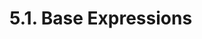 <!-- This file is generated automatically by infrastructure scripts (crates/codegen/spec/src/lib.rs). Please don't edit by hand. -->

# 5.1. Base Expressions

```{ .ebnf #Expression }

```

<pre ebnf-snippet="Expression" style="display: none;"><a href="#Expression"><span class="k">Expression</span></a><span class="o"> = </span><span class="cm">(* variant: *)</span><span class="o"> </span><a href="#AssignmentExpression"><span class="k">AssignmentExpression</span></a><br /><span class="o">           | </span><span class="cm">(* variant: *)</span><span class="o"> </span><a href="#ConditionalExpression"><span class="k">ConditionalExpression</span></a><br /><span class="o">           | </span><span class="cm">(* variant: *)</span><span class="o"> </span><a href="#OrExpression"><span class="k">OrExpression</span></a><br /><span class="o">           | </span><span class="cm">(* variant: *)</span><span class="o"> </span><a href="#AndExpression"><span class="k">AndExpression</span></a><br /><span class="o">           | </span><span class="cm">(* variant: *)</span><span class="o"> </span><a href="#EqualityExpression"><span class="k">EqualityExpression</span></a><br /><span class="o">           | </span><span class="cm">(* variant: *)</span><span class="o"> </span><a href="#InequalityExpression"><span class="k">InequalityExpression</span></a><br /><span class="o">           | </span><span class="cm">(* variant: *)</span><span class="o"> </span><a href="#BitwiseOrExpression"><span class="k">BitwiseOrExpression</span></a><br /><span class="o">           | </span><span class="cm">(* variant: *)</span><span class="o"> </span><a href="#BitwiseXorExpression"><span class="k">BitwiseXorExpression</span></a><br /><span class="o">           | </span><span class="cm">(* variant: *)</span><span class="o"> </span><a href="#BitwiseAndExpression"><span class="k">BitwiseAndExpression</span></a><br /><span class="o">           | </span><span class="cm">(* variant: *)</span><span class="o"> </span><a href="#ShiftExpression"><span class="k">ShiftExpression</span></a><br /><span class="o">           | </span><span class="cm">(* variant: *)</span><span class="o"> </span><a href="#AdditiveExpression"><span class="k">AdditiveExpression</span></a><br /><span class="o">           | </span><span class="cm">(* variant: *)</span><span class="o"> </span><a href="#MultiplicativeExpression"><span class="k">MultiplicativeExpression</span></a><br /><span class="o">           | </span><span class="cm">(* variant: *)</span><span class="o"> </span><a href="#ExponentiationExpression"><span class="k">ExponentiationExpression</span></a><br /><span class="o">           | </span><span class="cm">(* variant: *)</span><span class="o"> </span><a href="#PostfixExpression"><span class="k">PostfixExpression</span></a><br /><span class="o">           | </span><span class="cm">(* variant: *)</span><span class="o"> </span><a href="#PrefixExpression"><span class="k">PrefixExpression</span></a><br /><span class="o">           | </span><span class="cm">(* variant: *)</span><span class="o"> </span><a href="#FunctionCallExpression"><span class="k">FunctionCallExpression</span></a><br /><span class="o">           | </span><span class="cm">(* variant: *)</span><span class="o"> </span><a href="#CallOptionsExpression"><span class="k">CallOptionsExpression</span></a><br /><span class="o">           | </span><span class="cm">(* variant: *)</span><span class="o"> </span><a href="#MemberAccessExpression"><span class="k">MemberAccessExpression</span></a><br /><span class="o">           | </span><span class="cm">(* variant: *)</span><span class="o"> </span><a href="#IndexAccessExpression"><span class="k">IndexAccessExpression</span></a><br /><span class="o">           | </span><span class="cm">(* variant: *)</span><span class="o"> </span><a href="../03-primary-expressions#NewExpression"><span class="k">NewExpression</span></a><br /><span class="o">           | </span><span class="cm">(* variant: *)</span><span class="o"> </span><a href="../03-primary-expressions#TupleExpression"><span class="k">TupleExpression</span></a><br /><span class="o">           | </span><span class="cm">(* variant: *)</span><span class="o"> </span><a href="../03-primary-expressions#TypeExpression"><span class="k">TypeExpression</span></a><span class="o"> </span><span class="cm">(* Introduced in 0.5.3 *)</span><br /><span class="o">           | </span><span class="cm">(* variant: *)</span><span class="o"> </span><a href="../03-primary-expressions#ArrayExpression"><span class="k">ArrayExpression</span></a><br /><span class="o">           | </span><span class="cm">(* variant: *)</span><span class="o"> </span><a href="../04-numbers#HexNumberExpression"><span class="k">HexNumberExpression</span></a><br /><span class="o">           | </span><span class="cm">(* variant: *)</span><span class="o"> </span><a href="../04-numbers#DecimalNumberExpression"><span class="k">DecimalNumberExpression</span></a><br /><span class="o">           | </span><span class="cm">(* variant: *)</span><span class="o"> </span><a href="../05-strings#StringExpression"><span class="k">StringExpression</span></a><br /><span class="o">           | </span><span class="cm">(* variant: *)</span><span class="o"> </span><a href="../../03-types/02-elementary-types#ElementaryType"><span class="k">ElementaryType</span></a><br /><span class="o">           | </span><span class="cm">(* variant: *)</span><span class="o"> </span><a href="../../01-file-structure/06-keywords#PayableKeyword"><span class="k">PAYABLE_KEYWORD</span></a><span class="o"> </span><span class="cm">(* Introduced in 0.6.0 *)</span><br /><span class="o">           | </span><span class="cm">(* variant: *)</span><span class="o"> </span><a href="../../01-file-structure/06-keywords#ThisKeyword"><span class="k">THIS_KEYWORD</span></a><br /><span class="o">           | </span><span class="cm">(* variant: *)</span><span class="o"> </span><a href="../../01-file-structure/06-keywords#SuperKeyword"><span class="k">SUPER_KEYWORD</span></a><br /><span class="o">           | </span><span class="cm">(* variant: *)</span><span class="o"> </span><a href="../../01-file-structure/06-keywords#TrueKeyword"><span class="k">TRUE_KEYWORD</span></a><br /><span class="o">           | </span><span class="cm">(* variant: *)</span><span class="o"> </span><a href="../../01-file-structure/06-keywords#FalseKeyword"><span class="k">FALSE_KEYWORD</span></a><br /><span class="o">           | </span><span class="cm">(* variant: *)</span><span class="o"> </span><a href="../06-identifiers#Identifier"><span class="k">IDENTIFIER</span></a><span class="o">;</span></pre>

```{ .ebnf #AssignmentExpression }

```

<pre ebnf-snippet="AssignmentExpression" style="display: none;"><span class="cm">(* Left-associative binary operator *)</span><br /><a href="#AssignmentExpression"><span class="k">AssignmentExpression</span></a><span class="o"> = </span><span class="cm">(* left_operand: *)</span><span class="o"> </span><a href="#Expression"><span class="k">Expression</span></a><br /><span class="o">                       </span><span class="cm">(* operator: *)</span><span class="o"> </span><a href="../../01-file-structure/07-punctuation#Equal"><span class="k">EQUAL</span></a><br /><span class="o">                       </span><span class="cm">(* right_operand: *)</span><span class="o"> </span><a href="#Expression"><span class="k">Expression</span></a><span class="o">;</span><br /><br /><span class="cm">(* Left-associative binary operator *)</span><br /><a href="#AssignmentExpression"><span class="k">AssignmentExpression</span></a><span class="o"> = </span><span class="cm">(* left_operand: *)</span><span class="o"> </span><a href="#Expression"><span class="k">Expression</span></a><br /><span class="o">                       </span><span class="cm">(* operator: *)</span><span class="o"> </span><a href="../../01-file-structure/07-punctuation#BarEqual"><span class="k">BAR_EQUAL</span></a><br /><span class="o">                       </span><span class="cm">(* right_operand: *)</span><span class="o"> </span><a href="#Expression"><span class="k">Expression</span></a><span class="o">;</span><br /><br /><span class="cm">(* Left-associative binary operator *)</span><br /><a href="#AssignmentExpression"><span class="k">AssignmentExpression</span></a><span class="o"> = </span><span class="cm">(* left_operand: *)</span><span class="o"> </span><a href="#Expression"><span class="k">Expression</span></a><br /><span class="o">                       </span><span class="cm">(* operator: *)</span><span class="o"> </span><a href="../../01-file-structure/07-punctuation#PlusEqual"><span class="k">PLUS_EQUAL</span></a><br /><span class="o">                       </span><span class="cm">(* right_operand: *)</span><span class="o"> </span><a href="#Expression"><span class="k">Expression</span></a><span class="o">;</span><br /><br /><span class="cm">(* Left-associative binary operator *)</span><br /><a href="#AssignmentExpression"><span class="k">AssignmentExpression</span></a><span class="o"> = </span><span class="cm">(* left_operand: *)</span><span class="o"> </span><a href="#Expression"><span class="k">Expression</span></a><br /><span class="o">                       </span><span class="cm">(* operator: *)</span><span class="o"> </span><a href="../../01-file-structure/07-punctuation#MinusEqual"><span class="k">MINUS_EQUAL</span></a><br /><span class="o">                       </span><span class="cm">(* right_operand: *)</span><span class="o"> </span><a href="#Expression"><span class="k">Expression</span></a><span class="o">;</span><br /><br /><span class="cm">(* Left-associative binary operator *)</span><br /><a href="#AssignmentExpression"><span class="k">AssignmentExpression</span></a><span class="o"> = </span><span class="cm">(* left_operand: *)</span><span class="o"> </span><a href="#Expression"><span class="k">Expression</span></a><br /><span class="o">                       </span><span class="cm">(* operator: *)</span><span class="o"> </span><a href="../../01-file-structure/07-punctuation#CaretEqual"><span class="k">CARET_EQUAL</span></a><br /><span class="o">                       </span><span class="cm">(* right_operand: *)</span><span class="o"> </span><a href="#Expression"><span class="k">Expression</span></a><span class="o">;</span><br /><br /><span class="cm">(* Left-associative binary operator *)</span><br /><a href="#AssignmentExpression"><span class="k">AssignmentExpression</span></a><span class="o"> = </span><span class="cm">(* left_operand: *)</span><span class="o"> </span><a href="#Expression"><span class="k">Expression</span></a><br /><span class="o">                       </span><span class="cm">(* operator: *)</span><span class="o"> </span><a href="../../01-file-structure/07-punctuation#SlashEqual"><span class="k">SLASH_EQUAL</span></a><br /><span class="o">                       </span><span class="cm">(* right_operand: *)</span><span class="o"> </span><a href="#Expression"><span class="k">Expression</span></a><span class="o">;</span><br /><br /><span class="cm">(* Left-associative binary operator *)</span><br /><a href="#AssignmentExpression"><span class="k">AssignmentExpression</span></a><span class="o"> = </span><span class="cm">(* left_operand: *)</span><span class="o"> </span><a href="#Expression"><span class="k">Expression</span></a><br /><span class="o">                       </span><span class="cm">(* operator: *)</span><span class="o"> </span><a href="../../01-file-structure/07-punctuation#PercentEqual"><span class="k">PERCENT_EQUAL</span></a><br /><span class="o">                       </span><span class="cm">(* right_operand: *)</span><span class="o"> </span><a href="#Expression"><span class="k">Expression</span></a><span class="o">;</span><br /><br /><span class="cm">(* Left-associative binary operator *)</span><br /><a href="#AssignmentExpression"><span class="k">AssignmentExpression</span></a><span class="o"> = </span><span class="cm">(* left_operand: *)</span><span class="o"> </span><a href="#Expression"><span class="k">Expression</span></a><br /><span class="o">                       </span><span class="cm">(* operator: *)</span><span class="o"> </span><a href="../../01-file-structure/07-punctuation#AsteriskEqual"><span class="k">ASTERISK_EQUAL</span></a><br /><span class="o">                       </span><span class="cm">(* right_operand: *)</span><span class="o"> </span><a href="#Expression"><span class="k">Expression</span></a><span class="o">;</span><br /><br /><span class="cm">(* Left-associative binary operator *)</span><br /><a href="#AssignmentExpression"><span class="k">AssignmentExpression</span></a><span class="o"> = </span><span class="cm">(* left_operand: *)</span><span class="o"> </span><a href="#Expression"><span class="k">Expression</span></a><br /><span class="o">                       </span><span class="cm">(* operator: *)</span><span class="o"> </span><a href="../../01-file-structure/07-punctuation#AmpersandEqual"><span class="k">AMPERSAND_EQUAL</span></a><br /><span class="o">                       </span><span class="cm">(* right_operand: *)</span><span class="o"> </span><a href="#Expression"><span class="k">Expression</span></a><span class="o">;</span><br /><br /><span class="cm">(* Left-associative binary operator *)</span><br /><a href="#AssignmentExpression"><span class="k">AssignmentExpression</span></a><span class="o"> = </span><span class="cm">(* left_operand: *)</span><span class="o"> </span><a href="#Expression"><span class="k">Expression</span></a><br /><span class="o">                       </span><span class="cm">(* operator: *)</span><span class="o"> </span><a href="../../01-file-structure/07-punctuation#LessThanLessThanEqual"><span class="k">LESS_THAN_LESS_THAN_EQUAL</span></a><br /><span class="o">                       </span><span class="cm">(* right_operand: *)</span><span class="o"> </span><a href="#Expression"><span class="k">Expression</span></a><span class="o">;</span><br /><br /><span class="cm">(* Left-associative binary operator *)</span><br /><a href="#AssignmentExpression"><span class="k">AssignmentExpression</span></a><span class="o"> = </span><span class="cm">(* left_operand: *)</span><span class="o"> </span><a href="#Expression"><span class="k">Expression</span></a><br /><span class="o">                       </span><span class="cm">(* operator: *)</span><span class="o"> </span><a href="../../01-file-structure/07-punctuation#GreaterThanGreaterThanEqual"><span class="k">GREATER_THAN_GREATER_THAN_EQUAL</span></a><br /><span class="o">                       </span><span class="cm">(* right_operand: *)</span><span class="o"> </span><a href="#Expression"><span class="k">Expression</span></a><span class="o">;</span><br /><br /><span class="cm">(* Left-associative binary operator *)</span><br /><a href="#AssignmentExpression"><span class="k">AssignmentExpression</span></a><span class="o"> = </span><span class="cm">(* left_operand: *)</span><span class="o"> </span><a href="#Expression"><span class="k">Expression</span></a><br /><span class="o">                       </span><span class="cm">(* operator: *)</span><span class="o"> </span><a href="../../01-file-structure/07-punctuation#GreaterThanGreaterThanGreaterThanEqual"><span class="k">GREATER_THAN_GREATER_THAN_GREATER_THAN_EQUAL</span></a><br /><span class="o">                       </span><span class="cm">(* right_operand: *)</span><span class="o"> </span><a href="#Expression"><span class="k">Expression</span></a><span class="o">;</span></pre>

```{ .ebnf #ConditionalExpression }

```

<pre ebnf-snippet="ConditionalExpression" style="display: none;"><span class="cm">(* Postfix unary operator *)</span><br /><a href="#ConditionalExpression"><span class="k">ConditionalExpression</span></a><span class="o"> = </span><span class="cm">(* operand: *)</span><span class="o"> </span><a href="#Expression"><span class="k">Expression</span></a><br /><span class="o">                        </span><span class="cm">(* question_mark: *)</span><span class="o"> </span><a href="../../01-file-structure/07-punctuation#QuestionMark"><span class="k">QUESTION_MARK</span></a><br /><span class="o">                        </span><span class="cm">(* true_expression: *)</span><span class="o"> </span><a href="#Expression"><span class="k">Expression</span></a><br /><span class="o">                        </span><span class="cm">(* colon: *)</span><span class="o"> </span><a href="../../01-file-structure/07-punctuation#Colon"><span class="k">COLON</span></a><br /><span class="o">                        </span><span class="cm">(* false_expression: *)</span><span class="o"> </span><a href="#Expression"><span class="k">Expression</span></a><span class="o">;</span></pre>

```{ .ebnf #OrExpression }

```

<pre ebnf-snippet="OrExpression" style="display: none;"><span class="cm">(* Left-associative binary operator *)</span><br /><a href="#OrExpression"><span class="k">OrExpression</span></a><span class="o"> = </span><span class="cm">(* left_operand: *)</span><span class="o"> </span><a href="#Expression"><span class="k">Expression</span></a><br /><span class="o">               </span><span class="cm">(* operator: *)</span><span class="o"> </span><a href="../../01-file-structure/07-punctuation#BarBar"><span class="k">BAR_BAR</span></a><br /><span class="o">               </span><span class="cm">(* right_operand: *)</span><span class="o"> </span><a href="#Expression"><span class="k">Expression</span></a><span class="o">;</span></pre>

```{ .ebnf #AndExpression }

```

<pre ebnf-snippet="AndExpression" style="display: none;"><span class="cm">(* Left-associative binary operator *)</span><br /><a href="#AndExpression"><span class="k">AndExpression</span></a><span class="o"> = </span><span class="cm">(* left_operand: *)</span><span class="o"> </span><a href="#Expression"><span class="k">Expression</span></a><br /><span class="o">                </span><span class="cm">(* operator: *)</span><span class="o"> </span><a href="../../01-file-structure/07-punctuation#AmpersandAmpersand"><span class="k">AMPERSAND_AMPERSAND</span></a><br /><span class="o">                </span><span class="cm">(* right_operand: *)</span><span class="o"> </span><a href="#Expression"><span class="k">Expression</span></a><span class="o">;</span></pre>

```{ .ebnf #EqualityExpression }

```

<pre ebnf-snippet="EqualityExpression" style="display: none;"><span class="cm">(* Left-associative binary operator *)</span><br /><a href="#EqualityExpression"><span class="k">EqualityExpression</span></a><span class="o"> = </span><span class="cm">(* left_operand: *)</span><span class="o"> </span><a href="#Expression"><span class="k">Expression</span></a><br /><span class="o">                     </span><span class="cm">(* operator: *)</span><span class="o"> </span><a href="../../01-file-structure/07-punctuation#EqualEqual"><span class="k">EQUAL_EQUAL</span></a><br /><span class="o">                     </span><span class="cm">(* right_operand: *)</span><span class="o"> </span><a href="#Expression"><span class="k">Expression</span></a><span class="o">;</span><br /><br /><span class="cm">(* Left-associative binary operator *)</span><br /><a href="#EqualityExpression"><span class="k">EqualityExpression</span></a><span class="o"> = </span><span class="cm">(* left_operand: *)</span><span class="o"> </span><a href="#Expression"><span class="k">Expression</span></a><br /><span class="o">                     </span><span class="cm">(* operator: *)</span><span class="o"> </span><a href="../../01-file-structure/07-punctuation#BangEqual"><span class="k">BANG_EQUAL</span></a><br /><span class="o">                     </span><span class="cm">(* right_operand: *)</span><span class="o"> </span><a href="#Expression"><span class="k">Expression</span></a><span class="o">;</span></pre>

```{ .ebnf #InequalityExpression }

```

<pre ebnf-snippet="InequalityExpression" style="display: none;"><span class="cm">(* Left-associative binary operator *)</span><br /><a href="#InequalityExpression"><span class="k">InequalityExpression</span></a><span class="o"> = </span><span class="cm">(* left_operand: *)</span><span class="o"> </span><a href="#Expression"><span class="k">Expression</span></a><br /><span class="o">                       </span><span class="cm">(* operator: *)</span><span class="o"> </span><a href="../../01-file-structure/07-punctuation#LessThan"><span class="k">LESS_THAN</span></a><br /><span class="o">                       </span><span class="cm">(* right_operand: *)</span><span class="o"> </span><a href="#Expression"><span class="k">Expression</span></a><span class="o">;</span><br /><br /><span class="cm">(* Left-associative binary operator *)</span><br /><a href="#InequalityExpression"><span class="k">InequalityExpression</span></a><span class="o"> = </span><span class="cm">(* left_operand: *)</span><span class="o"> </span><a href="#Expression"><span class="k">Expression</span></a><br /><span class="o">                       </span><span class="cm">(* operator: *)</span><span class="o"> </span><a href="../../01-file-structure/07-punctuation#GreaterThan"><span class="k">GREATER_THAN</span></a><br /><span class="o">                       </span><span class="cm">(* right_operand: *)</span><span class="o"> </span><a href="#Expression"><span class="k">Expression</span></a><span class="o">;</span><br /><br /><span class="cm">(* Left-associative binary operator *)</span><br /><a href="#InequalityExpression"><span class="k">InequalityExpression</span></a><span class="o"> = </span><span class="cm">(* left_operand: *)</span><span class="o"> </span><a href="#Expression"><span class="k">Expression</span></a><br /><span class="o">                       </span><span class="cm">(* operator: *)</span><span class="o"> </span><a href="../../01-file-structure/07-punctuation#LessThanEqual"><span class="k">LESS_THAN_EQUAL</span></a><br /><span class="o">                       </span><span class="cm">(* right_operand: *)</span><span class="o"> </span><a href="#Expression"><span class="k">Expression</span></a><span class="o">;</span><br /><br /><span class="cm">(* Left-associative binary operator *)</span><br /><a href="#InequalityExpression"><span class="k">InequalityExpression</span></a><span class="o"> = </span><span class="cm">(* left_operand: *)</span><span class="o"> </span><a href="#Expression"><span class="k">Expression</span></a><br /><span class="o">                       </span><span class="cm">(* operator: *)</span><span class="o"> </span><a href="../../01-file-structure/07-punctuation#GreaterThanEqual"><span class="k">GREATER_THAN_EQUAL</span></a><br /><span class="o">                       </span><span class="cm">(* right_operand: *)</span><span class="o"> </span><a href="#Expression"><span class="k">Expression</span></a><span class="o">;</span></pre>

```{ .ebnf #BitwiseOrExpression }

```

<pre ebnf-snippet="BitwiseOrExpression" style="display: none;"><span class="cm">(* Left-associative binary operator *)</span><br /><a href="#BitwiseOrExpression"><span class="k">BitwiseOrExpression</span></a><span class="o"> = </span><span class="cm">(* left_operand: *)</span><span class="o"> </span><a href="#Expression"><span class="k">Expression</span></a><br /><span class="o">                      </span><span class="cm">(* operator: *)</span><span class="o"> </span><a href="../../01-file-structure/07-punctuation#Bar"><span class="k">BAR</span></a><br /><span class="o">                      </span><span class="cm">(* right_operand: *)</span><span class="o"> </span><a href="#Expression"><span class="k">Expression</span></a><span class="o">;</span></pre>

```{ .ebnf #BitwiseXorExpression }

```

<pre ebnf-snippet="BitwiseXorExpression" style="display: none;"><span class="cm">(* Left-associative binary operator *)</span><br /><a href="#BitwiseXorExpression"><span class="k">BitwiseXorExpression</span></a><span class="o"> = </span><span class="cm">(* left_operand: *)</span><span class="o"> </span><a href="#Expression"><span class="k">Expression</span></a><br /><span class="o">                       </span><span class="cm">(* operator: *)</span><span class="o"> </span><a href="../../01-file-structure/07-punctuation#Caret"><span class="k">CARET</span></a><br /><span class="o">                       </span><span class="cm">(* right_operand: *)</span><span class="o"> </span><a href="#Expression"><span class="k">Expression</span></a><span class="o">;</span></pre>

```{ .ebnf #BitwiseAndExpression }

```

<pre ebnf-snippet="BitwiseAndExpression" style="display: none;"><span class="cm">(* Left-associative binary operator *)</span><br /><a href="#BitwiseAndExpression"><span class="k">BitwiseAndExpression</span></a><span class="o"> = </span><span class="cm">(* left_operand: *)</span><span class="o"> </span><a href="#Expression"><span class="k">Expression</span></a><br /><span class="o">                       </span><span class="cm">(* operator: *)</span><span class="o"> </span><a href="../../01-file-structure/07-punctuation#Ampersand"><span class="k">AMPERSAND</span></a><br /><span class="o">                       </span><span class="cm">(* right_operand: *)</span><span class="o"> </span><a href="#Expression"><span class="k">Expression</span></a><span class="o">;</span></pre>

```{ .ebnf #ShiftExpression }

```

<pre ebnf-snippet="ShiftExpression" style="display: none;"><span class="cm">(* Left-associative binary operator *)</span><br /><a href="#ShiftExpression"><span class="k">ShiftExpression</span></a><span class="o"> = </span><span class="cm">(* left_operand: *)</span><span class="o"> </span><a href="#Expression"><span class="k">Expression</span></a><br /><span class="o">                  </span><span class="cm">(* operator: *)</span><span class="o"> </span><a href="../../01-file-structure/07-punctuation#LessThanLessThan"><span class="k">LESS_THAN_LESS_THAN</span></a><br /><span class="o">                  </span><span class="cm">(* right_operand: *)</span><span class="o"> </span><a href="#Expression"><span class="k">Expression</span></a><span class="o">;</span><br /><br /><span class="cm">(* Left-associative binary operator *)</span><br /><a href="#ShiftExpression"><span class="k">ShiftExpression</span></a><span class="o"> = </span><span class="cm">(* left_operand: *)</span><span class="o"> </span><a href="#Expression"><span class="k">Expression</span></a><br /><span class="o">                  </span><span class="cm">(* operator: *)</span><span class="o"> </span><a href="../../01-file-structure/07-punctuation#GreaterThanGreaterThan"><span class="k">GREATER_THAN_GREATER_THAN</span></a><br /><span class="o">                  </span><span class="cm">(* right_operand: *)</span><span class="o"> </span><a href="#Expression"><span class="k">Expression</span></a><span class="o">;</span><br /><br /><span class="cm">(* Left-associative binary operator *)</span><br /><a href="#ShiftExpression"><span class="k">ShiftExpression</span></a><span class="o"> = </span><span class="cm">(* left_operand: *)</span><span class="o"> </span><a href="#Expression"><span class="k">Expression</span></a><br /><span class="o">                  </span><span class="cm">(* operator: *)</span><span class="o"> </span><a href="../../01-file-structure/07-punctuation#GreaterThanGreaterThanGreaterThan"><span class="k">GREATER_THAN_GREATER_THAN_GREATER_THAN</span></a><br /><span class="o">                  </span><span class="cm">(* right_operand: *)</span><span class="o"> </span><a href="#Expression"><span class="k">Expression</span></a><span class="o">;</span></pre>

```{ .ebnf #AdditiveExpression }

```

<pre ebnf-snippet="AdditiveExpression" style="display: none;"><span class="cm">(* Left-associative binary operator *)</span><br /><a href="#AdditiveExpression"><span class="k">AdditiveExpression</span></a><span class="o"> = </span><span class="cm">(* left_operand: *)</span><span class="o"> </span><a href="#Expression"><span class="k">Expression</span></a><br /><span class="o">                     </span><span class="cm">(* operator: *)</span><span class="o"> </span><a href="../../01-file-structure/07-punctuation#Plus"><span class="k">PLUS</span></a><br /><span class="o">                     </span><span class="cm">(* right_operand: *)</span><span class="o"> </span><a href="#Expression"><span class="k">Expression</span></a><span class="o">;</span><br /><br /><span class="cm">(* Left-associative binary operator *)</span><br /><a href="#AdditiveExpression"><span class="k">AdditiveExpression</span></a><span class="o"> = </span><span class="cm">(* left_operand: *)</span><span class="o"> </span><a href="#Expression"><span class="k">Expression</span></a><br /><span class="o">                     </span><span class="cm">(* operator: *)</span><span class="o"> </span><a href="../../01-file-structure/07-punctuation#Minus"><span class="k">MINUS</span></a><br /><span class="o">                     </span><span class="cm">(* right_operand: *)</span><span class="o"> </span><a href="#Expression"><span class="k">Expression</span></a><span class="o">;</span></pre>

```{ .ebnf #MultiplicativeExpression }

```

<pre ebnf-snippet="MultiplicativeExpression" style="display: none;"><span class="cm">(* Left-associative binary operator *)</span><br /><a href="#MultiplicativeExpression"><span class="k">MultiplicativeExpression</span></a><span class="o"> = </span><span class="cm">(* left_operand: *)</span><span class="o"> </span><a href="#Expression"><span class="k">Expression</span></a><br /><span class="o">                           </span><span class="cm">(* operator: *)</span><span class="o"> </span><a href="../../01-file-structure/07-punctuation#Asterisk"><span class="k">ASTERISK</span></a><br /><span class="o">                           </span><span class="cm">(* right_operand: *)</span><span class="o"> </span><a href="#Expression"><span class="k">Expression</span></a><span class="o">;</span><br /><br /><span class="cm">(* Left-associative binary operator *)</span><br /><a href="#MultiplicativeExpression"><span class="k">MultiplicativeExpression</span></a><span class="o"> = </span><span class="cm">(* left_operand: *)</span><span class="o"> </span><a href="#Expression"><span class="k">Expression</span></a><br /><span class="o">                           </span><span class="cm">(* operator: *)</span><span class="o"> </span><a href="../../01-file-structure/07-punctuation#Slash"><span class="k">SLASH</span></a><br /><span class="o">                           </span><span class="cm">(* right_operand: *)</span><span class="o"> </span><a href="#Expression"><span class="k">Expression</span></a><span class="o">;</span><br /><br /><span class="cm">(* Left-associative binary operator *)</span><br /><a href="#MultiplicativeExpression"><span class="k">MultiplicativeExpression</span></a><span class="o"> = </span><span class="cm">(* left_operand: *)</span><span class="o"> </span><a href="#Expression"><span class="k">Expression</span></a><br /><span class="o">                           </span><span class="cm">(* operator: *)</span><span class="o"> </span><a href="../../01-file-structure/07-punctuation#Percent"><span class="k">PERCENT</span></a><br /><span class="o">                           </span><span class="cm">(* right_operand: *)</span><span class="o"> </span><a href="#Expression"><span class="k">Expression</span></a><span class="o">;</span></pre>

```{ .ebnf #ExponentiationExpression }

```

<pre ebnf-snippet="ExponentiationExpression" style="display: none;"><span class="cm">(* Left-associative binary operator *)</span><br /><span class="cm">(* Deprecated in 0.8.0 *)</span><br /><a href="#ExponentiationExpression"><span class="k">ExponentiationExpression</span></a><span class="o"> = </span><span class="cm">(* left_operand: *)</span><span class="o"> </span><a href="#Expression"><span class="k">Expression</span></a><br /><span class="o">                           </span><span class="cm">(* operator: *)</span><span class="o"> </span><a href="../../01-file-structure/07-punctuation#AsteriskAsterisk"><span class="k">ASTERISK_ASTERISK</span></a><br /><span class="o">                           </span><span class="cm">(* right_operand: *)</span><span class="o"> </span><a href="#Expression"><span class="k">Expression</span></a><span class="o">;</span><br /><br /><span class="cm">(* Right-associative binary operator *)</span><br /><span class="cm">(* Introduced in 0.8.0 *)</span><br /><a href="#ExponentiationExpression"><span class="k">ExponentiationExpression</span></a><span class="o"> = </span><span class="cm">(* left_operand: *)</span><span class="o"> </span><a href="#Expression"><span class="k">Expression</span></a><br /><span class="o">                           </span><span class="cm">(* operator: *)</span><span class="o"> </span><a href="../../01-file-structure/07-punctuation#AsteriskAsterisk"><span class="k">ASTERISK_ASTERISK</span></a><br /><span class="o">                           </span><span class="cm">(* right_operand: *)</span><span class="o"> </span><a href="#Expression"><span class="k">Expression</span></a><span class="o">;</span></pre>

```{ .ebnf #PostfixExpression }

```

<pre ebnf-snippet="PostfixExpression" style="display: none;"><span class="cm">(* Postfix unary operator *)</span><br /><a href="#PostfixExpression"><span class="k">PostfixExpression</span></a><span class="o"> = </span><span class="cm">(* operand: *)</span><span class="o"> </span><a href="#Expression"><span class="k">Expression</span></a><br /><span class="o">                    </span><span class="cm">(* operator: *)</span><span class="o"> </span><a href="../../01-file-structure/07-punctuation#PlusPlus"><span class="k">PLUS_PLUS</span></a><span class="o">;</span><br /><br /><span class="cm">(* Postfix unary operator *)</span><br /><a href="#PostfixExpression"><span class="k">PostfixExpression</span></a><span class="o"> = </span><span class="cm">(* operand: *)</span><span class="o"> </span><a href="#Expression"><span class="k">Expression</span></a><br /><span class="o">                    </span><span class="cm">(* operator: *)</span><span class="o"> </span><a href="../../01-file-structure/07-punctuation#MinusMinus"><span class="k">MINUS_MINUS</span></a><span class="o">;</span></pre>

```{ .ebnf #PrefixExpression }

```

<pre ebnf-snippet="PrefixExpression" style="display: none;"><span class="cm">(* Prefix unary operator *)</span><br /><a href="#PrefixExpression"><span class="k">PrefixExpression</span></a><span class="o"> = </span><span class="cm">(* operator: *)</span><span class="o"> </span><a href="../../01-file-structure/07-punctuation#PlusPlus"><span class="k">PLUS_PLUS</span></a><br /><span class="o">                   </span><span class="cm">(* operand: *)</span><span class="o"> </span><a href="#Expression"><span class="k">Expression</span></a><span class="o">;</span><br /><br /><span class="cm">(* Prefix unary operator *)</span><br /><a href="#PrefixExpression"><span class="k">PrefixExpression</span></a><span class="o"> = </span><span class="cm">(* operator: *)</span><span class="o"> </span><a href="../../01-file-structure/07-punctuation#MinusMinus"><span class="k">MINUS_MINUS</span></a><br /><span class="o">                   </span><span class="cm">(* operand: *)</span><span class="o"> </span><a href="#Expression"><span class="k">Expression</span></a><span class="o">;</span><br /><br /><span class="cm">(* Prefix unary operator *)</span><br /><a href="#PrefixExpression"><span class="k">PrefixExpression</span></a><span class="o"> = </span><span class="cm">(* operator: *)</span><span class="o"> </span><a href="../../01-file-structure/07-punctuation#Tilde"><span class="k">TILDE</span></a><br /><span class="o">                   </span><span class="cm">(* operand: *)</span><span class="o"> </span><a href="#Expression"><span class="k">Expression</span></a><span class="o">;</span><br /><br /><span class="cm">(* Prefix unary operator *)</span><br /><a href="#PrefixExpression"><span class="k">PrefixExpression</span></a><span class="o"> = </span><span class="cm">(* operator: *)</span><span class="o"> </span><a href="../../01-file-structure/07-punctuation#Bang"><span class="k">BANG</span></a><br /><span class="o">                   </span><span class="cm">(* operand: *)</span><span class="o"> </span><a href="#Expression"><span class="k">Expression</span></a><span class="o">;</span><br /><br /><span class="cm">(* Prefix unary operator *)</span><br /><a href="#PrefixExpression"><span class="k">PrefixExpression</span></a><span class="o"> = </span><span class="cm">(* operator: *)</span><span class="o"> </span><a href="../../01-file-structure/07-punctuation#Minus"><span class="k">MINUS</span></a><br /><span class="o">                   </span><span class="cm">(* operand: *)</span><span class="o"> </span><a href="#Expression"><span class="k">Expression</span></a><span class="o">;</span><br /><br /><span class="cm">(* Prefix unary operator *)</span><br /><span class="cm">(* Deprecated in 0.5.0 *)</span><br /><a href="#PrefixExpression"><span class="k">PrefixExpression</span></a><span class="o"> = </span><span class="cm">(* operator: *)</span><span class="o"> </span><a href="../../01-file-structure/07-punctuation#Plus"><span class="k">PLUS</span></a><br /><span class="o">                   </span><span class="cm">(* operand: *)</span><span class="o"> </span><a href="#Expression"><span class="k">Expression</span></a><span class="o">;</span><br /><br /><span class="cm">(* Prefix unary operator *)</span><br /><a href="#PrefixExpression"><span class="k">PrefixExpression</span></a><span class="o"> = </span><span class="cm">(* operator: *)</span><span class="o"> </span><a href="../../01-file-structure/06-keywords#DeleteKeyword"><span class="k">DELETE_KEYWORD</span></a><br /><span class="o">                   </span><span class="cm">(* operand: *)</span><span class="o"> </span><a href="#Expression"><span class="k">Expression</span></a><span class="o">;</span></pre>

```{ .ebnf #FunctionCallExpression }

```

<pre ebnf-snippet="FunctionCallExpression" style="display: none;"><span class="cm">(* Postfix unary operator *)</span><br /><a href="#FunctionCallExpression"><span class="k">FunctionCallExpression</span></a><span class="o"> = </span><span class="cm">(* operand: *)</span><span class="o"> </span><a href="#Expression"><span class="k">Expression</span></a><br /><span class="o">                         </span><span class="cm">(* arguments: *)</span><span class="o"> </span><a href="../02-function-calls#ArgumentsDeclaration"><span class="k">ArgumentsDeclaration</span></a><span class="o">;</span></pre>

```{ .ebnf #CallOptionsExpression }

```

<pre ebnf-snippet="CallOptionsExpression" style="display: none;"><span class="cm">(* Postfix unary operator *)</span><br /><span class="cm">(* Introduced in 0.6.2 *)</span><br /><a href="#CallOptionsExpression"><span class="k">CallOptionsExpression</span></a><span class="o"> = </span><span class="cm">(* operand: *)</span><span class="o"> </span><a href="#Expression"><span class="k">Expression</span></a><br /><span class="o">                        </span><span class="cm">(* open_brace: *)</span><span class="o"> </span><a href="../../01-file-structure/07-punctuation#OpenBrace"><span class="k">OPEN_BRACE</span></a><br /><span class="o">                        </span><span class="cm">(* options: *)</span><span class="o"> </span><a href="../02-function-calls#CallOptions"><span class="k">CallOptions</span></a><br /><span class="o">                        </span><span class="cm">(* close_brace: *)</span><span class="o"> </span><a href="../../01-file-structure/07-punctuation#CloseBrace"><span class="k">CLOSE_BRACE</span></a><span class="o">;</span></pre>

```{ .ebnf #MemberAccessExpression }

```

<pre ebnf-snippet="MemberAccessExpression" style="display: none;"><span class="cm">(* Postfix unary operator *)</span><br /><a href="#MemberAccessExpression"><span class="k">MemberAccessExpression</span></a><span class="o"> = </span><span class="cm">(* operand: *)</span><span class="o"> </span><a href="#Expression"><span class="k">Expression</span></a><br /><span class="o">                         </span><span class="cm">(* period: *)</span><span class="o"> </span><a href="../../01-file-structure/07-punctuation#Period"><span class="k">PERIOD</span></a><br /><span class="o">                         </span><span class="cm">(* member: *)</span><span class="o"> </span><a href="../06-identifiers#Identifier"><span class="k">IDENTIFIER</span></a><span class="o">;</span></pre>

```{ .ebnf #IndexAccessExpression }

```

<pre ebnf-snippet="IndexAccessExpression" style="display: none;"><span class="cm">(* Postfix unary operator *)</span><br /><a href="#IndexAccessExpression"><span class="k">IndexAccessExpression</span></a><span class="o"> = </span><span class="cm">(* operand: *)</span><span class="o"> </span><a href="#Expression"><span class="k">Expression</span></a><br /><span class="o">                        </span><span class="cm">(* open_bracket: *)</span><span class="o"> </span><a href="../../01-file-structure/07-punctuation#OpenBracket"><span class="k">OPEN_BRACKET</span></a><br /><span class="o">                        </span><span class="cm">(* start: *)</span><span class="o"> </span><a href="#Expression"><span class="k">Expression</span></a><span class="o">?</span><br /><span class="o">                        </span><span class="cm">(* end: *)</span><span class="o"> </span><a href="#IndexAccessEnd"><span class="k">IndexAccessEnd</span></a><span class="o">?</span><br /><span class="o">                        </span><span class="cm">(* close_bracket: *)</span><span class="o"> </span><a href="../../01-file-structure/07-punctuation#CloseBracket"><span class="k">CLOSE_BRACKET</span></a><span class="o">;</span></pre>

```{ .ebnf #IndexAccessEnd }

```

<pre ebnf-snippet="IndexAccessEnd" style="display: none;"><a href="#IndexAccessEnd"><span class="k">IndexAccessEnd</span></a><span class="o"> = </span><span class="cm">(* colon: *)</span><span class="o"> </span><a href="../../01-file-structure/07-punctuation#Colon"><span class="k">COLON</span></a><br /><span class="o">                 </span><span class="cm">(* end: *)</span><span class="o"> </span><a href="#Expression"><span class="k">Expression</span></a><span class="o">?</span><span class="o">;</span></pre>
